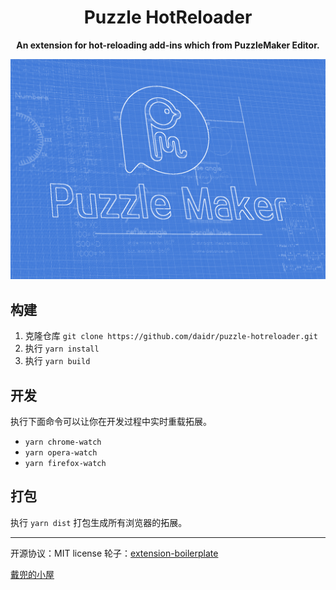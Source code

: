 <div align="center">
  <h1>
    Puzzle HotReloader 
  </h1>

  <p>
    <strong>An extension for hot-reloading add-ins which from PuzzleMaker Editor.</strong>
  </p>
</div>
<div align="center">
  <a href="https://github.com/daidr/puzzle-hotreloader.git">
    <img src="./res/banner.png" alt="PuzzleMaker HotReloader">
  </a>
</div>

## 构建
1. 克隆仓库 `git clone https://github.com/daidr/puzzle-hotreloader.git`
2. 执行 `yarn install`
3. 执行 `yarn build`

## 开发
执行下面命令可以让你在开发过程中实时重载拓展。

- `yarn chrome-watch`
- `yarn opera-watch`
- `yarn firefox-watch`

## 打包
执行 `yarn dist` 打包生成所有浏览器的拓展。

-----------
开源协议：MIT license
轮子：[extension-boilerplate](https://github.com/EmailThis/extension-boilerplate)

[戴兜的小屋](http://daidr.me)
